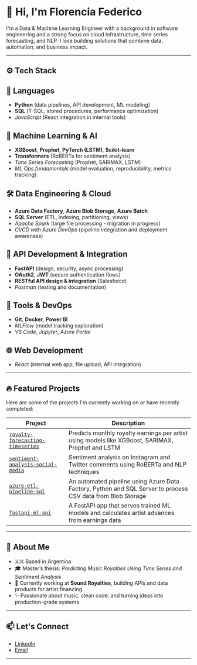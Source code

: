 # 👋 Hi, I'm Florencia Federico

I'm a Data & Machine Learning Engineer with a background in software engineering and a strong focus on cloud infrastructure, time series forecasting, and NLP. I love building solutions that combine data, automation, and business impact.

---

## ⚙️ Tech Stack

## 🧠 Languages
- **Python** (data pipelines, API development, ML modeling)  
- **SQL** (T-SQL, stored procedures, performance optimization)  
- *JavaScript* (React integration in internal tools)

## 🤖 Machine Learning & AI
- **XGBoost**, **Prophet**, **PyTorch (LSTM)**, **Scikit-learn**  
- **Transformers** (RoBERTa for sentiment analysis)  
- *Time Series Forecasting* (Prophet, SARIMAX, LSTM)  
- *ML Ops fundamentals* (model evaluation, reproducibility, metrics tracking)

## 🛠️ Data Engineering & Cloud
- **Azure Data Factory**, **Azure Blob Storage**, **Azure Batch**  
- **SQL Server** (ETL, indexing, partitioning, views)  
- *Apache Spark* (large file processing - migration in progress)  
- *CI/CD with Azure DevOps* (pipeline integration and deployment awareness)

## 🔐 API Development & Integration
- **FastAPI** (design, security, async processing)  
- **OAuth2**, **JWT** (secure authentication flows)  
- **RESTful API design & integration** (Salesforce)  
- *Postman* (testing and documentation)

## 🧰 Tools & DevOps
- **Git**, **Docker**, **Power BI**  
- *MLFlow* (model tracking exploration)  
- *VS Code*, *Jupyter*, *Azure Portal*

## 🌐 Web Development
- *React* (internal web app, file upload, API integration)  

---

## 🔥 Featured Projects

Here are some of the projects I'm currently working on or have recently completed:

| Project | Description |
|--------|-------------|
| [`royalty-forecasting-timeseries`](https://github.com/florfede/royalty-forecasting-timeseries) | Predicts monthly royalty earnings per artist using models like XGBoost, SARIMAX, Prophet and LSTM |
| [`sentiment-analysis-social-media`](https://github.com/florfede/sentiment-analysis-social-media) | Sentiment analysis on Instagram and Twitter comments using RoBERTa and NLP techniques |
| [`azure-etl-pipeline-sql`](https://github.com/florfede/azure-etl-pipeline-sql) | An automated pipeline using Azure Data Factory, Python and SQL Server to process CSV data from Blob Storage |
| [`fastapi-ml-api`](https://github.com/florfede/fastapi-ml-api) | A FastAPI app that serves trained ML models and calculates artist advances from earnings data |

---

## 🎯 About Me

- 🇦🇷 Based in Argentina
- 🎓 Master’s thesis: *Predicting Music Royalties Using Time Series and Sentiment Analysis*
- 💼 Currently working at **Sound Royalties**, building APIs and data products for artist financing
- ✨ Passionate about music, clean code, and turning ideas into production-grade systems

---

## 📫 Let's Connect

- [LinkedIn](https://www.linkedin.com/in/florenciafederico88/)
- [Email](mailto:flor.federico88@gmail.com)

---

